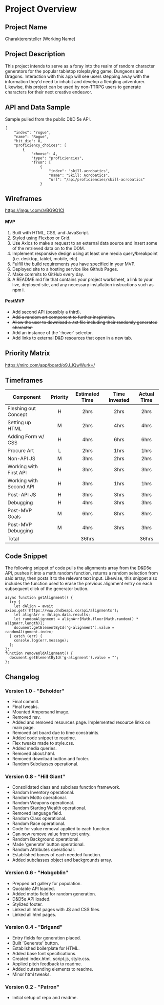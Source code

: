 # Project Overview

## Project Name

Charakterersteller (Working Name)

## Project Description

This project intends to serve as a foray into the realm of random character generators for the popular tabletop roleplaying game, Dungeons and Dragons. Interaction with this app will see users stepping away with the information they'd need to inhabit and develop a fledgling adventurer. Likewise, this project can be used by non-TTRPG users to generate characters for their next creative endeavor.

## API and Data Sample

Sample pulled from the public D&D 5e API.
```
{
	"index": "rogue",
	"name": "Rogue",
	"hit_die": 8,
	"proficiency_choices": [
		{
			"choose": 4,
			"type": "proficiencies",
			"from": [
				{
					"index": "skill-acrobatics",
					"name": "Skill: Acrobatics",
					"url": "/api/proficiencies/skill-acrobatics"
				}
```

## Wireframes

https://imgur.com/a/BG9Q1CI

#### MVP 

1. Built with HTML, CSS, and JavaScript.
2. Styled using Flexbox or Grid.
3. Use Axios to make a request to an external data source and insert some of the retrieved data on to the DOM.
4. Implement responsive design using at least one media query/breakpoint (i.e. desktop, tablet, mobile, etc).
5. Fulfill the build requirements you have specified in your MVP.
6. Deployed site to a hosting service like Github Pages.
7. Make commits to GitHub every day.
8. A README.md file that contains your project worksheet, a link to your live, deployed site, and any necessary installation instructions such as npm i.

#### PostMVP  

- Add second API (possibly a third).
- ~~Add a random art component to further inspiration.~~
- ~~Allow the user to download a .txt file including their randomly generated character.~~
- Add an instance of the ':hover' selector.
- Add links to external D&D resources that open in a new tab.

## Priority Matrix

https://miro.com/app/board/o9J_lQwWurk=/

## Timeframes

| Component | Priority | Estimated Time | Time Invested | Actual Time |
| --- | :---: |  :---: | :---: | :---: |
| Fleshing out Concept | H | 2hrs| 2hrs | 2hrs |
| Setting up HTML | M | 2hrs | 4hrs | 4hrs |
| Adding Form w/ CSS | H | 4hrs | 6hrs | 6hrs |
| Procure Art | L | 2hrs | 1hrs | 1hrs |
| Non-API JS | M | 3hrs | 2hrs | 2hrs |
| Working with First API | H | 3hrs | 3hrs | 3hrs |
| Working with Second API | H | 3hrs | 1hrs | 1hrs |
| Post-API JS | H | 3hrs | 3hrs | 3hrs |
| Debugging | H | 4hrs | 3hrs | 3hrs |
| Post-MVP Goals | M | 6hrs | 8hrs | 8hrs |
| Post-MVP Debugging | M | 4hrs | 3hrs | 3hrs |
| Total |  | 36hrs |  | 36hrs |

## Code Snippet

The following snippet of code pulls the alignments array from the D&D5e API, pushes it into a math.random function, returns a random selection from said array, then posts it to the relevant text input. Likewise, this snippet also includes the function used to erase the previous alignment entry on each subsequent click of the generator button.

```
async function getAlignment() {
  try {
    let dAlign = await axios.get('https://www.dnd5eapi.co/api/alignments');
    let alignArr = dAlign.data.results;
    let randomAlignment = alignArr[Math.floor(Math.random() * alignArr.length)];
    document.getElementById('g-alignment').value = randomAlignment.index;
  } catch (err) {
    console.log(err.message);
  };
};
function removeOldAlignment() {
  document.getElementById('g-alignment').value = "";
};
```

## Changelog

### Version 1.0 - "Beholder"
- Final commit.
- Final tweaks.
- Mounted Ampersand image.
- Removed nav.
- Added and removed resources page. Implemented resource links on main page.
- Removed art board due to time constraints.
- Added code snippet to readme.
- Flex tweaks made to style.css.
- Added media queries.
- Removed about.html.
- Removed download button and footer.
- Random Subclasses operational.

### Version 0.8 - "Hill Giant"
- Consolidated class and subclass function framework.
- Random Inventory operational.
- Random Motto operational.
- Random Weapons operational.
- Random Starting Wealth operational.
- Removed language field.
- Random Class operational.
- Random Race operational.
- Code for value removal applied to each function.
- Can now remove value from text entry.
- Random Background operational.
- Made 'generate' button operational.
- Random Attributes operational.
- Established bones of each needed function.
- Added subclasses object and backgrounds array.

### Version 0.6 - "Hobgoblin"
- Prepped art gallery for population.
- Quotable API loaded.
- Added motto field for random generation.
- D&D5e API loaded.
- Stylized footer.
- Linked all html pages with JS and CSS files.
- Linked all html pages.

### Version 0.4 - "Brigand"
- Entry fields for generation placed.
- Built 'Generate' button.
- Established boilerplate for HTML.
- Added base font specifications.
- Created index.html, script.js, style.css.
- Applied pitch feedback to readme.
- Added outstanding elements to readme.
- Minor html tweaks.

### Version 0.2 - "Patron"
- Initial setup of repo and readme.
